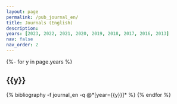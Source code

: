 ```yaml
---
layout: page
permalink: /pub_journal_en/
title: Journals (English)
description:
years: [2023, 2022, 2021, 2020, 2019, 2018, 2017, 2016, 2013]
nav: false
nav_order: 2
---
```

<!-- _pages/publications.md -->
<div class="publications">

{%- for y in page.years %}
  <h2 class="year">{{y}}</h2>
  {% bibliography -f journal_en -q @*[year={{y}}]* %}
{% endfor %}

</div>
